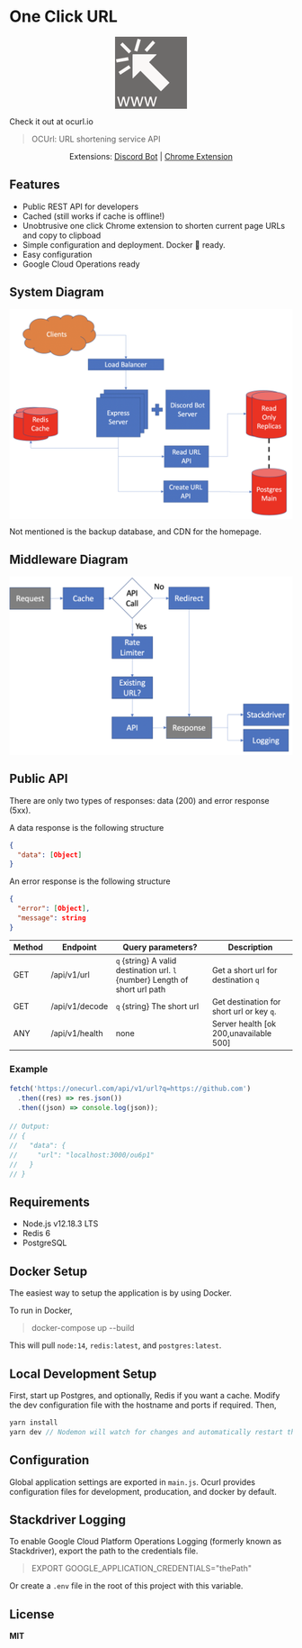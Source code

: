 <h1><b>O</b>ne <b>C</b>lick <b>U</b>RL</h1>
<p align="center">
  <img align="center" src="public/img/icon128.png">
</P>

Check it out at ocurl.io

> OCUrl: URL shortening service API

<p align="center">
  Extensions: 
  <a href="https://github.com/nigel5/ocurl-discord" target="_blank" rel="noopener noreferrer">Discord Bot</a> | <a href="https://chrome.google.com/webstore/detail/1-click-url/obmdcjlmgabdmcoiconimmddlfldpjni?hl=en-GB&authuser=0" target="_blank" rel="noopener noreferrer">Chrome Extension</a>
</P>

## Features

- Public REST API for developers
- Cached (still works if cache is offline!)
- Unobtrusive one click Chrome extension to shorten current page URLs and copy to clipboad
- Simple configuration and deployment. Docker 🐋 ready.
- Easy configuration
- Google Cloud Operations ready

## System Diagram

<p align="center">
  <img align="center" src="images/system.png">
</P>
Not mentioned is the backup database, and CDN for the homepage.

## Middleware Diagram

<p align="center">
  <img align="center" src="images/flow.png">
</P>

## Public API

There are only two types of responses: data (200) and error response (5xx).

A data response is the following structure

```json
{
  "data": [Object]
}
```

An error response is the following structure

```json
{
  "error": [Object],
  "message": string
}
```

| Method | Endpoint       | Query parameters?                                                           | Description                               |
| ------ | -------------- | --------------------------------------------------------------------------- | ----------------------------------------- |
| GET    | /api/v1/url    | `q` {string} A valid destination url. `l` {number} Length of short url path | Get a short url for destination `q`       |
| GET    | /api/v1/decode | `q` {string} The short url                                                  | Get destination for short url or key `q`. |
| ANY    | /api/v1/health | none                                                                        | Server health [ok 200,unavailable 500]    |

### Example

```javascript
fetch('https://onecurl.com/api/v1/url?q=https://github.com')
  .then((res) => res.json())
  .then((json) => console.log(json));

// Output:
// {
//   "data": {
//     "url": "localhost:3000/ou6p1"
//   }
// }
```

## Requirements

- Node.js v12.18.3 LTS
- Redis 6
- PostgreSQL

## Docker Setup

The easiest way to setup the application is by using Docker.

To run in Docker,

> docker-compose up --build

This will pull `node:14`, `redis:latest`, and `postgres:latest`.

## Local Development Setup

First, start up Postgres, and optionally, Redis if you want a cache. Modify the dev configuration file with the hostname and ports if required. Then,

```javascript
yarn install
yarn dev // Nodemon will watch for changes and automatically restart the server
```

## Configuration

Global application settings are exported in `main.js`. Ocurl provides configuration files for development, producation, and docker by default.

## Stackdriver Logging

To enable Google Cloud Platform Operations Logging (formerly known as Stackdriver), export the path to the credentials file.

> EXPORT GOOGLE_APPLICATION_CREDENTIALS="thePath"

Or create a `.env` file in the root of this project with this variable.

## License

**MIT**
